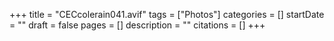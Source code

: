 +++
title = "CECcolerain041.avif"
tags = ["Photos"]
categories = []
startDate = ""
draft = false
pages = []
description = ""
citations = []
+++
